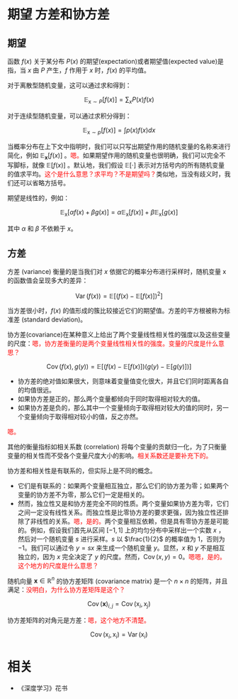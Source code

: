 
# 期望 方差和协方差

## 期望

函数 $f(x)$ 关于某分布 $P(x)$ 的期望(expectation)或者期望值(expected value)是指，当 $x$ 由 $P$ 产生，$f$ 作用于 $x$ 时，$f(x)$ 的平均值。


对于离散型随机变量，这可以通过求和得到：


$$
\mathbb{E}_{\mathrm{x} \sim P}[f(x)]=\sum_{x} P(x) f(x)\tag{3.9}
$$

对于连续型随机变量，可以通过求积分得到：

$$
\mathbb{E}_{\mathrm{x} \sim p}[f(x)]=\int p(x) f(x) d x\tag{3.10}
$$


当概率分布在上下文中指明时，我们可以只写出期望作用的随机变量的名称来进行简化，例如 $\mathbb{E}_{\mathbf{x}}[f(x)]$ 。<span style="color:red;">嗯。</span>如果期望作用的随机变量也很明确，我们可以完全不写脚标，就像 $\mathbb{E}[f(x)]$ 。默认地，我们假设 $\mathbb{E}[\cdot]$ 表示对方括号内的所有随机变量的值求平均。<span style="color:red;">这个是什么意思？求平均？不是期望吗？</span>类似地，当没有歧义时，我们还可以省略方括号。


期望是线性的，例如：

$$
\mathbb{E}_{\mathrm{x}}[\alpha f(x)+\beta g(x)]=\alpha \mathbb{E}_{\mathrm{x}}[f(x)]+\beta \mathbb{E}_{\mathrm{x}}[g(x)]\tag{3.11}
$$


其中 $\alpha$ 和 $\beta$ 不依赖于 $x$。

## 方差

方差 (variance) 衡量的是当我们对 $x$ 依据它的概率分布进行采样时，随机变量 $\mathrm{x}$ 的函数值会呈现多大的差异：

$$
\operatorname{Var}(f(x))=\mathbb{E}\left[(f(x)-\mathbb{E}[f(x)])^{2}\right]\tag{3.12}
$$


当方差很小时，$f(x)$ 的值形成的簇比较接近它们的期望值。方差的平方根被称为标准差 (standard deviation)。


协方差(covariance)在某种意义上给出了两个变量线性相关性的强度以及这些变量的尺度：<span style="color:red;">嗯，协方差衡量的是两个变量线性相关性的强度。变量的尺度是什么意思？</span>

$$
\operatorname{Cov}(f(x), g(y))=\mathbb{E}[(f(x)-\mathbb{E}[f(x)])(g(y)-\mathbb{E}[g(y)])]\tag{3.13}
$$

- 协方差的绝对值如果很大，则意味着变量值变化很大，并且它们同时距离各自的均值很远。
- 如果协方差是正的，那么两个变量都倾向于同时取得相对较大的值。
- 如果协方差是负的，那么其中一个变量倾向于取得相对较大的值的同时，另一个变量倾向于取得相对较小的值，反之亦然。

<span style="color:red;">嗯。</span>

其他的衡量指标如相关系数 (correlation) 将每个变量的贡献归一化，为了只衡量变量的相关性而不受各个变量尺度大小的影响。<span style="color:red;">相关系数还是要补充下的。</span>

协方差和相关性是有联系的，但实际上是不同的概念。

- 它们是有联系的：如果两个变量相互独立，那么它们的协方差为零；如果两个变量的协方差不为零，那么它们一定是相关的。
- 然而，独立性又是和协方差完全不同的性质。两个变量如果协方差为零，它们之间一定没有线性关系。而独立性是比零协方差的要求更强，因为独立性还排除了非线性的关系。<span style="color:red;">嗯，是的。</span>两个变量相互依赖，但是具有零协方差是可能的。例如，假设我们首先从区间 $[-1,1]$ 上的均匀分布中采样出一个实数 $x$ ，然后对一个随机变量 $s$ 进行采样。$s$ 以 $\frac{1}{2}$ 的概率值为 $1$，否则为 $-1$。我们可以通过令 $y=sx$ 来生成一个随机变量 $y$。显然，$x$ 和 $y$ 不是相互独立的，因为 $x$ 完全决定了 $y$ 的尺度。然而，$\operatorname{Cov}(x, y)=0$。<span style="color:red;">嗯嗯，是的。这个地方的尺度是什么意思？</span>


随机向量 $\boldsymbol{x} \in \mathbb{R}^{n}$ 的协方差矩阵 (covariance matrix) 是一个 $n \times n$ 的矩阵，并且满足：<span style="color:red;">没明白，为什么协方差矩阵是这个？</span>

$$
\operatorname{Cov}(\mathbf{x})_{i, j}=\operatorname{Cov}\left(\mathrm{x}_{i}, \mathrm{x}_{j}\right)\tag{3.14}
$$


协方差矩阵的对角元是方差：<span style="color:red;">嗯，这个地方不清楚。</span>

$$
\operatorname{Cov}\left(\mathrm{x}_{i}, \mathrm{x}_{i}\right)=\operatorname{Var}\left(\mathrm{x}_{i}\right)
$$




# 相关

- 《深度学习》花书
